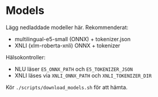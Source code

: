 # Models

Lägg nedladdade modeller här. Rekommenderat:

- multilingual-e5-small (ONNX) + tokenizer.json
- XNLI (xlm-roberta-xnli) ONNX + tokenizer

Hälsokontroller:
- NLU läser `E5_ONNX_PATH` och `E5_TOKENIZER_JSON`
- XNLI läses via `XNLI_ONNX_PATH` och `XNLI_TOKENIZER_DIR`

Kör `./scripts/download_models.sh` för att hämta.
